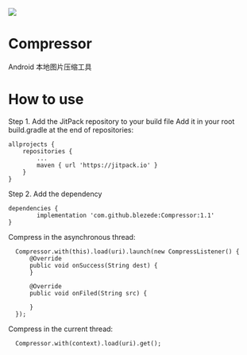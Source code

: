 [![](https://jitpack.io/v/blezede/Compressor.svg)](https://jitpack.io/#blezede/Compressor)
# Compressor
Android 本地图片压缩工具

# How to use
Step 1. Add the JitPack repository to your build file
Add it in your root build.gradle at the end of repositories:

	allprojects {
		repositories {
			...
			maven { url 'https://jitpack.io' }
		}
	}
Step 2. Add the dependency

	dependencies {
	        implementation 'com.github.blezede:Compressor:1.1'
	}
  
Compress in the asynchronous thread:
```
  Compressor.with(this).load(uri).launch(new CompressListener() {
      @Override
      public void onSuccess(String dest) {
      }

      @Override
      public void onFiled(String src) {

      }
  });
```
Compress in the current thread:
```
  Compressor.with(context).load(uri).get();
```
